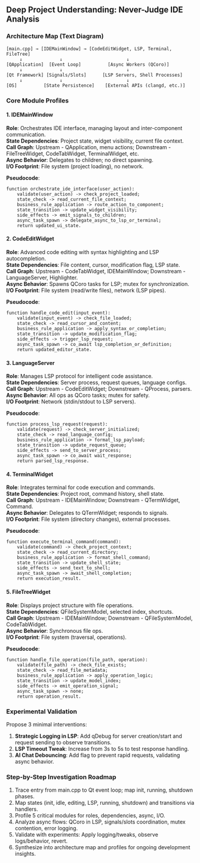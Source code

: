 ## Deep Project Understanding: Never-Judge IDE Analysis

### Architecture Map (Text Diagram)

```
[main.cpp] → [IDEMainWindow] → [CodeEditWidget, LSP, Terminal, FileTree]
     ↓              ↓                        ↓
[QApplication]  [Event Loop]          [Async Workers (QCoro)]
     ↓              ↓                        ↓
[Qt Framework] [Signals/Slots]      [LSP Servers, Shell Processes]
     ↓              ↓                        ↓
[OS]          [State Persistence]    [External APIs (clangd, etc.)]
```

### Core Module Profiles

#### 1. IDEMainWindow

**Role**: Orchestrates IDE interface, managing layout and inter-component communication.  
**State Dependencies**: Project state, widget visibility, current file context.  
**Call Graph**: Upstream - QApplication, menu actions; Downstream - FileTreeWidget, CodeTabWidget, TerminalWidget, etc.  
**Async Behavior**: Delegates to children; no direct spawning.  
**I/O Footprint**: File system (project loading), no network.

**Pseudocode**:

```
function orchestrate_ide_interface(user_action):
    validate(user_action) -> check_project_loaded;
    state_check -> read_current_file_context;
    business_rule_application -> route_action_to_component;
    state_transition -> update_widget_visibility;
    side_effects -> emit_signals_to_children;
    async_task_spawn -> delegate_async_to_lsp_or_terminal;
    return updated_ui_state.
```

#### 2. CodeEditWidget

**Role**: Advanced code editing with syntax highlighting and LSP autocompletion.  
**State Dependencies**: File content, cursor, modification flag, LSP state.  
**Call Graph**: Upstream - CodeTabWidget, IDEMainWindow; Downstream - LanguageServer, Highlighter.  
**Async Behavior**: Spawns QCoro tasks for LSP; mutex for synchronization.  
**I/O Footprint**: File system (read/write files), network (LSP pipes).

**Pseudocode**:

```
function handle_code_edit(input_event):
    validate(input_event) -> check_file_loaded;
    state_check -> read_cursor_and_content;
    business_rule_application -> apply_syntax_or_completion;
    state_transition -> update_modification_flag;
    side_effects -> trigger_lsp_request;
    async_task_spawn -> co_await lsp_completion_or_definition;
    return updated_editor_state.
```

#### 3. LanguageServer

**Role**: Manages LSP protocol for intelligent code assistance.  
**State Dependencies**: Server process, request queues, language configs.  
**Call Graph**: Upstream - CodeEditWidget; Downstream - QProcess, parsers.  
**Async Behavior**: All ops as QCoro tasks; mutex for safety.  
**I/O Footprint**: Network (stdin/stdout to LSP servers).

**Pseudocode**:

```
function process_lsp_request(request):
    validate(request) -> check_server_initialized;
    state_check -> read_language_config;
    business_rule_application -> format_lsp_payload;
    state_transition -> update_request_queue;
    side_effects -> send_to_server_process;
    async_task_spawn -> co_await wait_response;
    return parsed_lsp_response.
```

#### 4. TerminalWidget

**Role**: Integrates terminal for code execution and commands.  
**State Dependencies**: Project root, command history, shell state.  
**Call Graph**: Upstream - IDEMainWindow; Downstream - QTermWidget, Command.  
**Async Behavior**: Delegates to QTermWidget; responds to signals.  
**I/O Footprint**: File system (directory changes), external processes.

**Pseudocode**:

```
function execute_terminal_command(command):
    validate(command) -> check_project_context;
    state_check -> read_current_directory;
    business_rule_application -> format_shell_command;
    state_transition -> update_shell_state;
    side_effects -> send_text_to_shell;
    async_task_spawn -> await_shell_completion;
    return execution_result.
```

#### 5. FileTreeWidget

**Role**: Displays project structure with file operations.  
**State Dependencies**: QFileSystemModel, selected index, shortcuts.  
**Call Graph**: Upstream - IDEMainWindow; Downstream - QFileSystemModel, CodeTabWidget.  
**Async Behavior**: Synchronous file ops.  
**I/O Footprint**: File system (traversal, operations).

**Pseudocode**:

```
function handle_file_operation(file_path, operation):
    validate(file_path) -> check_file_exists;
    state_check -> read_file_metadata;
    business_rule_application -> apply_operation_logic;
    state_transition -> update_model_index;
    side_effects -> emit_operation_signal;
    async_task_spawn -> none;
    return operation_result.
```

### Experimental Validation

Propose 3 minimal interventions:

1. **Strategic Logging in LSP**: Add qDebug for server creation/start and request sending to observe transitions.
2. **LSP Timeout Tweak**: Increase from 3s to 5s to test response handling.
3. **AI Chat Debouncing**: Add flag to prevent rapid requests, validating async behavior.

### Step-by-Step Investigation Roadmap

1. Trace entry from main.cpp to Qt event loop; map init, running, shutdown phases.
2. Map states (init, idle, editing, LSP, running, shutdown) and transitions via handlers.
3. Profile 5 critical modules for roles, dependencies, async, I/O.
4. Analyze async flows: QCoro in LSP, signals/slots coordination, mutex contention, error logging.
5. Validate with experiments: Apply logging/tweaks, observe logs/behavior, revert.
6. Synthesize into architecture map and profiles for ongoing development insights.
